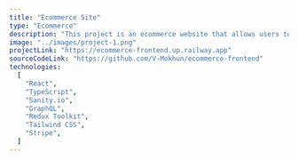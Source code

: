 ```yaml
---
title: "Ecommerce Site"
type: "Ecommerce"
description: "This project is an ecommerce website that allows users to browse products, add them to cart, and checkout. It is built with React.js and Sanity.io as a headless CMS. It uses GraphQL to query data from Sanity.io. It also uses Redux Toolkit for state management and Stripe for payments.There is also a blog, which is built with Sanity.io and GraphQL. It allows users to read blog posts and admins to create, edit, and delete blog posts. The website is fully responsive and works on all screen sizes."
image: "../images/project-1.png"
projectLink: "https://ecommerce-frontend.up.railway.app"
sourceCodeLink: "https://github.com/V-Mokhun/ecommerce-frontend"
technologies:
  [
    "React",
    "TypeScript",
    "Sanity.io",
    "GraphQL",
    "Redux Toolkit",
    "Tailwind CSS",
    "Stripe",
  ]
---
```

